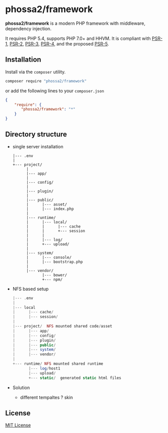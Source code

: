 # phossa2/framework

**phossa2/framework** is a modern PHP framework with middleware, dependency
injection.

It requires PHP 5.4, supports PHP 7.0+ and HHVM. It is compliant with [PSR-1][PSR-1],
[PSR-2][PSR-2], [PSR-3][PSR-3], [PSR-4][PSR-4], and the proposed [PSR-5][PSR-5].

[PSR-1]: http://www.php-fig.org/psr/psr-1/ "PSR-1: Basic Coding Standard"
[PSR-2]: http://www.php-fig.org/psr/psr-2/ "PSR-2: Coding Style Guide"
[PSR-3]: http://www.php-fig.org/psr/psr-3/ "PSR-3: Logger Interface"
[PSR-4]: http://www.php-fig.org/psr/psr-4/ "PSR-4: Autoloader"
[PSR-5]: https://github.com/phpDocumentor/fig-standards/blob/master/proposed/phpdoc.md "PSR-5: PHPDoc"

Installation
---
Install via the `composer` utility.

```bash
composer require "phossa2/framework"
```

or add the following lines to your `composer.json`

```json
{
    "require": {
       "phossa2/framework": "*"
    }
}
```

Directory structure
---

- single server installation

  ```
  |--- .env
  |
  +--- project/
        |
        |--- app/
        |
        |--- config/
        |
        |--- plugin/
        |
        |--- public/
        |      |--- asset/
        |      |--- index.php
        |
        |--- runtime/
        |      |--- local/
        |      |      |--- cache
        |      |      +--- session
        |      |
        |      |--- log/
        |      +--- upload/
        |
        |--- system/
        |      |--- console/
        |      |--- bootstrap.php
        |
        |--- vendor/
               |--- bower/
               +--- npm/
  ```

- NFS based setup

  ```php
  |--- .env
  |
  |--- local
  |      |--- cache/
  |      |--- session/
  |
  |--- project/  NFS mounted shared code/asset
  |      |--- app/
  |      |--- config/
  |      |--- plugin/
  |      |--- public/
  |      |--- system/
  |      |--- vendor/
  |
  +--- runtime/ NFS mounted shared runtime
         |--- log/host1
         |--- upload/
         +--- static/  generated static html files
  ```

- Solution

  - different tempaltes ? skin

License
---

[MIT License](http://mit-license.org/)

